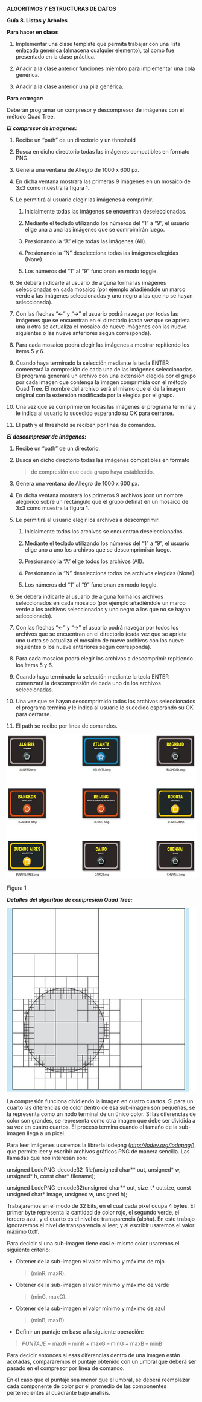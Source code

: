 **ALGORITMOS Y ESTRUCTURAS DE DATOS**

**Guía 8. Listas y Arboles**

**Para hacer en clase:**

1.  Implementar una clase template que permita trabajar con una lista
    enlazada genérica (almacena cualquier elemento), tal como fue
    presentado en la clase práctica.

2.  Añadir a la clase anterior funciones miembro para implementar una
    cola genérica.

3.  Añadir a la clase anterior una pila genérica.


**Para entregar:**

Deberán programar un compresor y descompresor de imágenes con el método Quad Tree.

***El compresor de imágenes:***

1.  Recibe un “path” de un directorio y un threshold

2.  Busca en dicho directorio todas las imágenes compatibles en formato PNG.

3.  Genera una ventana de Allegro de 1000 x 600 px.

4.  En dicha ventana mostrará las primeras 9 imágenes en un mosaico de 3x3 como muestra la figura 1.

5.  Le permitirá al usuario elegir las imágenes a comprimir.

    1.  Inicialmente todas las imágenes se encuentran deseleccionadas.

    2.  Mediante el teclado utilizando los números del “1” a “9”, el
        usuario elige una a una las imágenes que se comrpimirán luego.

    3.  Presionando la “A” elige todas las imágenes (All).

    4.  Presionando la “N” deselecciona todas las imágenes
        elegidas (None).

    5.  Los números del “1” al “9” funcionan en modo toggle.

6.  Se deberá indicarle al usuario de alguna forma las imágenes
    seleccionadas en cada mosaico (por ejemplo añadiéndole un marco
    verde a las imágenes seleccionadas y uno negro a las que no se
    hayan seleccionado).

7.  Con las flechas “&lt;-” y “-&gt;” el usuario podrá navegar por todas
    las imágenes que se encuentran en el directorio (cada vez que se
    aprieta una u otra se actualiza el mosaico de nueve imágenes con
    las nueve siguientes o las nueve anteriores según corresponda).

8.  Para cada mosaico podrá elegir las imágenes a mostrar repitiendo los ítems 5 y 6.

9.  Cuando haya terminado la selección mediante la tecla ENTER comenzará
    la compresión de cada una de las imágenes seleccionadas. El
    programa generará un archivo con una extensión elegida por el
    grupo por cada imagen que contenga la imagen comprimida con el
    método Quad Tree. El nombre del archivo será el mismo que el de la
    imagen original con la extensión modificada por la elegida por
    el grupo.

10. Una vez que se comprimieron todas las imágenes el programa termina y le indica al usuario lo sucedido esperando su OK para cerrarse.

11. El path y el threshold se reciben por línea de comandos.

***El descompresor de imágenes:***

1.  Recibe un “path” de un directorio.

2.  Busca en dicho directorio todas las imágenes compatibles en formato
    > de compresión que cada grupo haya establecido.

3.  Genera una ventana de Allegro de 1000 x 600 px.

4.  En dicha ventana mostrará los primeros 9 archivos (con un nombre
    alegórico sobre un rectángulo que el grupo defina) en un mosaico
    de 3x3 como muestra la figura 1.

5.  Le permitirá al usuario elegir los archivos a descomprimir.

    1.  Inicialmente todos los archivos se encuentran deseleccionados.

    2.  Mediante el teclado utilizando los números del “1” a “9”, el
        usuario elige uno a uno los archivos que se
        descomprimirán luego.

    3.  Presionando la “A” elige todos los archivos (All).

    4.  Presionando la “N” deselecciona todos los archivos
        elegidas (None).

    5.  Los números del “1” al “9” funcionan en modo toggle.

6.  Se deberá indicarle al usuario de alguna forma los archivos
    seleccionados en cada mosaico (por ejemplo añadiéndole un marco
    verde a los archivos seleccionados y uno negro a los que no se
    hayan seleccionado).

7.  Con las flechas “&lt;-” y “-&gt;” el usuario podrá navegar por todos
    los archivos que se encuentran en el directorio (cada vez que se
    aprieta uno u otro se actualiza el mosaico de nueve archivos con
    los nueve siguientes o los nueve anteriores según corresponda).

8.  Para cada mosaico podrá elegir los archivos a descomprimir
    repitiendo los ítems 5 y 6.

9.  Cuando haya terminado la selección mediante la tecla ENTER comenzará
    la descompresión de cada uno de los archivos seleccionadas.

10. Una vez que se hayan descomprimido todos los archivos seleccionados
    el programa termina y le indica al usuario lo sucedido esperando
    su OK para cerrarse.

11. El path se recibe por línea de comandos.

<img src="./media/image1.jpeg" width="565" height="381" />

Figura 1

***Detalles del algoritmo de compresión Quad Tree:***

<img src="./media/image2.jpeg" width="528" height="485" />

La compresión funciona dividiendo la imagen en cuatro cuartos. Si para
un cuarto las diferencias de color dentro de esa sub-imagen son
pequeñas, se la representa como un nodo terminal de un único color. Si
las diferencias de color son grandes, se representa como otra imagen que
debe ser dividida a su vez en cuatro cuartos. El proceso termina cuando
el tamaño de la sub-imagen llega a un pixel.

Para leer imágenes usaremos la librería lodepng
(*http://lodev.org/lodepng/*), que permite leer y escribir archivos
gráficos PNG de manera sencilla. Las llamadas que nos interesan son:

unsigned LodePNG\_decode32\_file(unsigned char\*\* out, unsigned\* w,
unsigned\* h, const char\* filename);

unsigned LodePNG\_encode32(unsigned char\*\* out, size\_t\* outsize,
const unsigned char\* image, unsigned w, unsigned h);

Trabajaremos en el modo de 32 bits, en el cual cada pixel ocupa 4 bytes.
El primer byte representa la cantidad de color rojo, el segundo verde,
el tercero azul, y el cuarto es el nivel de transparencia (alpha). En
este trabajo ignoraremos el nivel de transparencia al leer, y al
escribir usaremos el valor máximo 0xff.

Para decidir si una sub-imagen tiene casi el mismo color usaremos el
siguiente criterio:

-   Obtener de la sub-imagen el valor mínimo y máximo de rojo
    > (minR, maxR).

-   Obtener de la sub-imagen el valor mínimo y máximo de verde
    > (minG, maxG).

-   Obtener de la sub-imagen el valor mínimo y máximo de azul
    > (minB, maxB).

-   Definir un puntaje en base a la siguiente operación:

> *PUNTAJE* = maxR – minR + maxG – minG + maxB – minB

Para decidir entonces si esas diferencias dentro de una imagen están
acotadas, compararemos el puntaje obtenido con un umbral que deberá ser
pasado en el compresor por línea de comando.

En el caso que el puntaje sea menor que el umbral, se deberá reemplazar
cada componente de color por el promedio de las componentes
pertenecientes al cuadrante bajo análisis.
